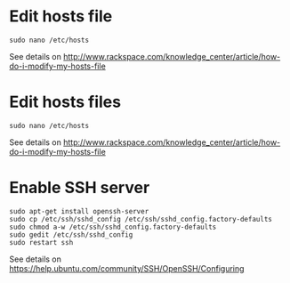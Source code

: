 # Edit hosts file

    sudo nano /etc/hosts

See details on <http://www.rackspace.com/knowledge_center/article/how-do-i-modify-my-hosts-file> 

# Edit hosts files

    sudo nano /etc/hosts

See details on <http://www.rackspace.com/knowledge_center/article/how-do-i-modify-my-hosts-file> 

# Enable SSH server

    sudo apt-get install openssh-server 
    sudo cp /etc/ssh/sshd_config /etc/ssh/sshd_config.factory-defaults
    sudo chmod a-w /etc/ssh/sshd_config.factory-defaults
    sudo gedit /etc/ssh/sshd_config
    sudo restart ssh

See details on <https://help.ubuntu.com/community/SSH/OpenSSH/Configuring> 
